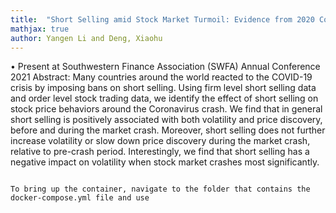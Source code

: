 ```yaml
---
title:  "Short Selling amid Stock Market Turmoil: Evidence from 2020 Coronavirus Market Crash"
mathjax: true
author: Yangen Li and Deng, Xiaohu
---
```


• Present at Southwestern Finance Association (SWFA) Annual Conference 2021
Abstract: Many countries around the world reacted to the COVID-19 crisis by imposing bans on short selling. Using firm level short selling data and order level stock trading data, we identify the effect of short selling on stock price behaviors around the Coronavirus crash. We find that in general short selling is positively associated with both volatility and price discovery, before and during the market crash. Moreover, short selling does not further increase volatility or slow down price discovery during the market crash, relative to pre-crash period. Interestingly, we find that short selling has a negative impact on volatility when stock market crashes most significantly.


```

To bring up the container, navigate to the folder that contains the docker-compose.yml file and use

```
